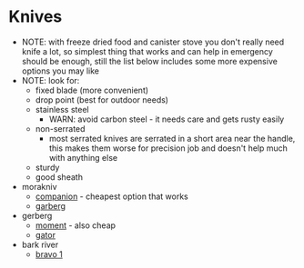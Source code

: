 # Knives

- NOTE: with freeze dried food and canister stove you don't really need knife a lot, so simplest thing that works and can help in emergency should be enough, still the list below includes some more expensive options you may like
- NOTE: look for:
  - fixed blade (more convenient)
  - drop point (best for outdoor needs)
  - stainless steel
    - WARN: avoid carbon steel - it needs care and gets rusty easily
  - non-serrated
    - most serrated knives are serrated in a short area near the handle, this makes them worse for precision job and doesn't help much with anything else
  - sturdy
  - good sheath
- morakniv
  - [companion](https://www.amazon.com/gp/product/B005EOJAKI/) - cheapest option that works
  - [garberg](https://www.amazon.com/Morakniv-Garberg-Sandvik-Stainless-4-3-inch/dp/B01I1GITMA)
- gerberg
  - [moment](https://www.gerbergear.com/Knives/Fixed/Moment-Fixed-DP_31-002197) - also cheap
  - [gator](https://www.gerbergear.com/Knives/Fixed/Gator-Premium-Fixed-Drop-Point_30-001083)
- bark river
  - [bravo 1](https://www.amazon.com/Bark-River-Canvas-Micarta-Handle/dp/B00AHRGGAE/)
